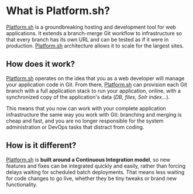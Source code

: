 # What is Platform.sh?

[Platform.sh](https://platform.sh/) is a groundbreaking hosting and development tool for web applications. It extends a branch-merge Git workflow to infrastructure so that every branch has its own URL and can be tested as if it were in production. [Platform.sh](https://platform.sh/) architecture allows it to scale for the largest sites.

## How does it work?

[Platform.sh](https://platform.sh/) operates on the idea that you as a web  developer will manage your application code in Git. From there, [Platform.sh](https://platform.sh/) can provision each Git branch with a full application stack to run your application, online, with a synchronized copy of the application's data (*DB, files, Solr index...*).

This means that you now can work with your complete application infrastructure the same way you work with Git: branching and merging is cheap and fast, and you are no longer responsible for the system administration or DevOps tasks that distract from coding.

## How is it different?

[Platform.sh](https://platform.sh/) is **built around a Continuous Integration model**, so new features and fixes can be integrated quickly and easily, rather than forcing delays waiting for scheduled batch deployments. That means less waiting for code changes to go live, whether they be tiny tweaks or brand new functionality.

